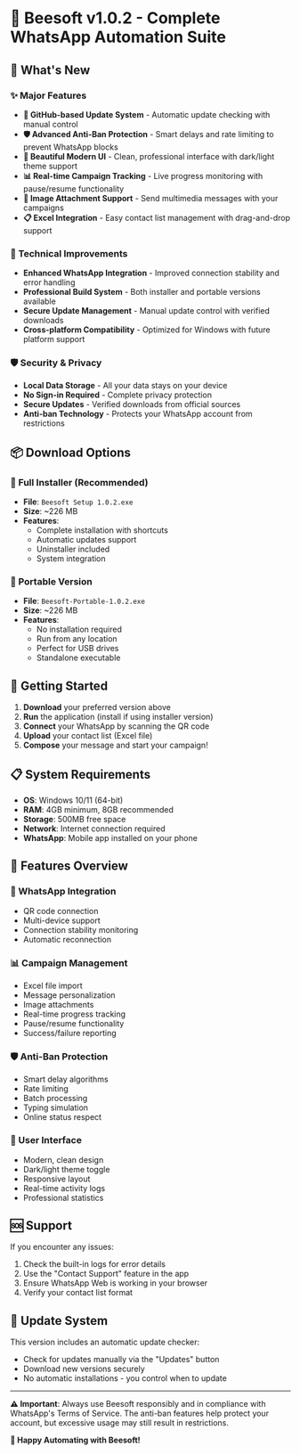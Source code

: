 # 🐝 Beesoft v1.0.2 - Complete WhatsApp Automation Suite

## 🎉 What's New

### ✨ Major Features
- **🔄 GitHub-based Update System** - Automatic update checking with manual control
- **🛡️ Advanced Anti-Ban Protection** - Smart delays and rate limiting to prevent WhatsApp blocks
- **📱 Beautiful Modern UI** - Clean, professional interface with dark/light theme support
- **📊 Real-time Campaign Tracking** - Live progress monitoring with pause/resume functionality
- **📎 Image Attachment Support** - Send multimedia messages with your campaigns
- **📋 Excel Integration** - Easy contact list management with drag-and-drop support

### 🔧 Technical Improvements
- **Enhanced WhatsApp Integration** - Improved connection stability and error handling
- **Professional Build System** - Both installer and portable versions available
- **Secure Update Management** - Manual update control with verified downloads
- **Cross-platform Compatibility** - Optimized for Windows with future platform support

### 🛡️ Security & Privacy
- **Local Data Storage** - All your data stays on your device
- **No Sign-in Required** - Complete privacy protection
- **Secure Updates** - Verified downloads from official sources
- **Anti-ban Technology** - Protects your WhatsApp account from restrictions

## 📦 Download Options

### 🔧 Full Installer (Recommended)
- **File**: `Beesoft Setup 1.0.2.exe`
- **Size**: ~226 MB
- **Features**: 
  - Complete installation with shortcuts
  - Automatic updates support
  - Uninstaller included
  - System integration

### 💼 Portable Version
- **File**: `Beesoft-Portable-1.0.2.exe`
- **Size**: ~226 MB
- **Features**:
  - No installation required
  - Run from any location
  - Perfect for USB drives
  - Standalone executable

## 🚀 Getting Started

1. **Download** your preferred version above
2. **Run** the application (install if using installer version)
3. **Connect** your WhatsApp by scanning the QR code
4. **Upload** your contact list (Excel file)
5. **Compose** your message and start your campaign!

## 📋 System Requirements

- **OS**: Windows 10/11 (64-bit)
- **RAM**: 4GB minimum, 8GB recommended
- **Storage**: 500MB free space
- **Network**: Internet connection required
- **WhatsApp**: Mobile app installed on your phone

## 🔧 Features Overview

### 📱 WhatsApp Integration
- QR code connection
- Multi-device support
- Connection stability monitoring
- Automatic reconnection

### 📊 Campaign Management
- Excel file import
- Message personalization
- Image attachments
- Real-time progress tracking
- Pause/resume functionality
- Success/failure reporting

### 🛡️ Anti-Ban Protection
- Smart delay algorithms
- Rate limiting
- Batch processing
- Typing simulation
- Online status respect

### 🎨 User Interface
- Modern, clean design
- Dark/light theme toggle
- Responsive layout
- Real-time activity logs
- Professional statistics

## 🆘 Support

If you encounter any issues:
1. Check the built-in logs for error details
2. Use the "Contact Support" feature in the app
3. Ensure WhatsApp Web is working in your browser
4. Verify your contact list format

## 🔄 Update System

This version includes an automatic update checker:
- Check for updates manually via the "Updates" button
- Download new versions securely
- No automatic installations - you control when to update

---

**⚠️ Important**: Always use Beesoft responsibly and in compliance with WhatsApp's Terms of Service. The anti-ban features help protect your account, but excessive usage may still result in restrictions.

**🐝 Happy Automating with Beesoft!**